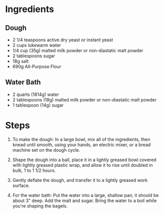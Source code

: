 # Ingredients

## Dough
* 2 1/4 teaspoons active dry yeast or instant yeast
* 2 cups lukewarm water
* 1/4 cup (35g) malted milk powder or non-diastatic malt powder
* 2 tablespoons sugar
* 18g salt
* 690g All-Purpose Flour

## Water Bath
* 2 quarts (1814g) water
* 2 tablespoons (18g) malted milk powder or non-diastatic malt powder
* 1 tablespoon (14g) sugar

# Steps

1. To make the dough: In a large bowl, mix all of the ingredients, then knead until smooth, using your hands, an electric mixer, or a bread machine set on the dough cycle.

1. Shape the dough into a ball, place it in a lightly greased bowl covered with lightly greased plastic wrap, and allow it to rise until doubled in bulk, 1 to 1 1/2 hours.

1. Gently deflate the dough, and transfer it to a lightly greased work surface.

1. For the water bath: Put the water into a large, shallow pan; it should be about 3" deep. Add the malt and sugar. Bring the water to a boil while you're shaping the bagels.

